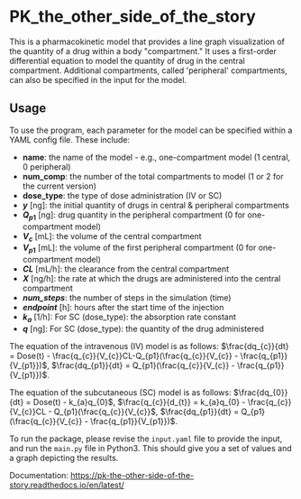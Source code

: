 # PK_the_other_side_of_the_story

This is a pharmacokinetic model that provides a line graph visualization of the quantity of a drug within a body "compartment." It uses a first-order differential equation to model the quantity of drug in the central compartment. Additional compartments, called 'peripheral' compartments, can also be specified in the input for the model.

## Usage

To use the program, each parameter for the model can be specified within a YAML config file. These include:

- **name**: the name of the model - e.g., one-compartment model (1 central, 0 peripheral)
- **num_comp**: the number of the total compartments to model (1 or 2 for the current version)
- **dose_type**: the type of dose administration (IV or SC)
- **_y_** [ng]: the initial quantity of drugs in central & peripheral compartments
- **$Q_{p1}$** [ng]: drug quantity in the peripheral compartment (0 for one-compartment model)
- **$V_c$** [mL]: the volume of the central compartment
- **$V_{p1}$** [mL]: the volume of the first peripheral compartment (0 for one-compartment model)
- **_CL_** [mL/h]: the clearance from the central compartment
- **_X_** [ng/h]: the rate at which the drugs are administered into the central compartment
- **_num_steps_**: the number of steps in the simulation (time)
- **_endpoint_** [h]: hours after the start time of the injection
- **$k_a$** [1/h]: For SC (dose_type): the absorption rate constant
- **$q$** [ng]: For SC (dose_type): the quantity of the drug administered

The equation of the intravenous (IV) model is as follows:
$\frac{dq_{c}}{dt} = Dose(t) - \frac{q_{c}}{V_{c}}CL-Q_{p1}(\frac{q_{c}}{V_{c}} - \frac{q_{p1}}{V_{p1}})$,
$\frac{dq_{p1}}{dt} = Q_{p1}(\frac{q_{c}}{V_{c}} - \frac{q_{p1}}{V_{p1}})$. 

The equation of the subcutaneous (SC) model is as follows:
$\frac{dq_{0}}{dt} = Dose(t) - k_{a}q_{0}$,
$\frac{q_{c}}{d_{t}} = k_{a}q_{0} - \frac{q_{c}}{V_{c}}CL - Q_{p1}(\frac{q_{c}}{V_{c}}$,
$\frac{dq_{p1}}{dt} = Q_{p1}(\frac{q_{c}}{V_{c}} - \frac{q_{p1}}{V_{p1}})$. 

To run the package, please revise the `input.yaml` file to provide the input, and run the `main.py` file in Python3. This should give you a set of values and a graph depicting the results.

Documentation: https://pk-the-other-side-of-the-story.readthedocs.io/en/latest/
